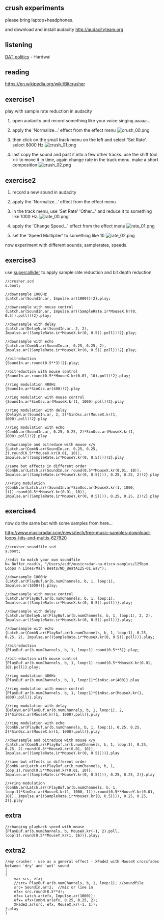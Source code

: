 crush experiments
--

please bring laptop+headphones.

and download and install audacity <http://audacityteam.org>

listening
--

[DAT politics](http://www.datpolitics.com) - Hardwai

reading
--

<https://en.wikipedia.org/wiki/Bitcrusher>

exercise1
--

play with sample rate reduction in audacity

1. open audacity and record something like your voice singing aaaaa...

2. apply the 'Normalize...' effect from the effect menu
![crush_00.png](crush_00.png?raw=true "crush_00.png")

3. then click on the small track menu on the left and select 'Set Rate'. select 8000 Hz
![crush_01.png](crush_01.png?raw=true "crush_01.png")

4. last copy the sound and past it into a few other tracks. use the shift tool <-> to move it in time, again change rate in the track menu. make a short composition
![crush_02.png](crush_02.png?raw=true "crush_02.png")

exercise2
--

1. record a new sound in audacity

2. apply the 'Normalize...' effect from the effect menu

3. in the track menu, use 'Set Rate' 'Other...' and reduce it to something like 1000 Hz.
![rate_00.png](rate_00.png?raw=true "rate_00.png")

4. apply the 'Change Speed...' effect from the effect menu
![rate_01.png](rate_01.png?raw=true "rate_01.png")

5. set the 'Speed Multiplier' to something like 10
![rate_02.png](rate_02.png?raw=true "rate_02.png")

now experiment with different sounds, samplerates, speeds.

exercise3
--

use [supercollider](http://supercollider.github.io/download.html) to apply sample rate reduction and bit depth reduction

```
//crusher.scd
s.boot;

//downsample 1000Hz
{Latch.ar(SoundIn.ar, Impulse.ar(1000))!2}.play;

//downsample with mouse control
{Latch.ar(SoundIn.ar, Impulse.ar((SampleRate.ir*MouseX.kr(0, 0.5)).poll))!2}.play;

//downsample with delay
{Latch.ar(DelayN.ar(SoundIn.ar, 2, 2), Impulse.ar((SampleRate.ir*MouseX.kr(0, 0.5)).poll))!2}.play;

//downsample with echo
{Latch.ar(CombN.ar(SoundIn.ar, 0.25, 0.25, 2), Impulse.ar((SampleRate.ir*MouseX.kr(0, 0.5)).poll))!2}.play;

//bitreduction
{SoundIn.ar.round(0.5**3)!2}.play;

//bitreduction with mouse control
{SoundIn.ar.round(0.5**MouseX.kr(0.01, 10).poll)!2}.play;

//ring modulation 400Hz
{SoundIn.ar*SinOsc.ar(400)!2}.play

//ring modulation with mouse control
{SoundIn.ar*SinOsc.ar(MouseX.kr(1, 1000).poll)!2}.play

//ring modulation with delay
{DelayN.ar(SoundIn.ar, 2, 2)*SinOsc.ar(MouseX.kr(1, 1000).poll)!2}.play

//ring modulation with echo
{CombN.ar(SoundIn.ar, 0.25, 0.25, 2)*SinOsc.ar(MouseX.kr(1, 1000).poll)!2}.play

//downsample and bitreduce with mouse x/y
{Latch.ar(CombN.ar(SoundIn.ar, 0.25, 0.25, 2).round(0.5**MouseX.kr(0.01, 10)), Impulse.ar((SampleRate.ir*MouseY.kr(0, 0.5))))!2}.play

//same but effects in different order
{CombN.ar(Latch.ar(SoundIn.ar.round(0.5**MouseX.kr(0.01, 10)), Impulse.ar((SampleRate.ir*MouseY.kr(0, 0.5)))), 0.25, 0.25, 2)!2}.play

//+ring modulation
{CombN.ar(Latch.ar((SoundIn.ar*SinOsc.ar(MouseX.kr(1, 1000, 1))).round(0.5**MouseY.kr(0.01, 10)), Impulse.ar((SampleRate.ir*MouseY.kr(0, 0.5)))), 0.25, 0.25, 2)!2}.play
```

exercise4
--

now do the same but with some samples from here...

<http://www.musicradar.com/news/tech/free-music-samples-download-loops-hits-and-multis-627820>

```
//crusher_soundfile.scd
s.boot;

//edit to match your own soundfile
b= Buffer.read(s, "/Users/asdf/musicradar-nu-disco-samples/125bpm Loops n Lines/Main Beats/ND_BeatA125-01.wav");

//downsample 1000Hz
{Latch.ar(PlayBuf.ar(b.numChannels, b, 1, loop:1), Impulse.ar(1000))}.play;

//downsample with mouse control
{Latch.ar(PlayBuf.ar(b.numChannels, b, 1, loop:1), Impulse.ar((SampleRate.ir*MouseX.kr(0, 0.5)).poll))}.play;

//downsample with delay
{Latch.ar(DelayN.ar(PlayBuf.ar(b.numChannels, b, 1, loop:1), 2, 2), Impulse.ar((SampleRate.ir*MouseX.kr(0, 0.5)).poll))}.play;

//downsample with echo
{Latch.ar(CombN.ar(PlayBuf.ar(b.numChannels, b, 1, loop:1), 0.25, 0.25, 2), Impulse.ar((SampleRate.ir*MouseX.kr(0, 0.5)).poll))}.play;

//bitreduction
{PlayBuf.ar(b.numChannels, b, 1, loop:1).round(0.5**3)}.play;

//bitreduction with mouse control
{PlayBuf.ar(b.numChannels, b, 1, loop:1).round(0.5**MouseX.kr(0.01, 10).poll)}.play;

//ring modulation 400Hz
{PlayBuf.ar(b.numChannels, b, 1, loop:1)*SinOsc.ar(400)}.play

//ring modulation with mouse control
{PlayBuf.ar(b.numChannels, b, 1, loop:1)*SinOsc.ar(MouseX.kr(1, 1000).poll)}.play

//ring modulation with delay
{DelayN.ar(PlayBuf.ar(b.numChannels, b, 1, loop:1), 2, 2)*SinOsc.ar(MouseX.kr(1, 1000).poll)}.play

//ring modulation with echo
{CombN.ar(PlayBuf.ar(b.numChannels, b, 1, loop:1), 0.25, 0.25, 2)*SinOsc.ar(MouseX.kr(1, 1000).poll)}.play

//downsample and bitreduce with mouse x/y
{Latch.ar(CombN.ar(PlayBuf.ar(b.numChannels, b, 1, loop:1), 0.25, 0.25, 2).round(0.5**MouseX.kr(0.01, 10)), Impulse.ar((SampleRate.ir*MouseY.kr(0, 0.5))))}.play

//same but effects in different order
{CombN.ar(Latch.ar(PlayBuf.ar(b.numChannels, b, 1, loop:1).round(0.5**MouseX.kr(0.01, 10)), Impulse.ar((SampleRate.ir*MouseY.kr(0, 0.5)))), 0.25, 0.25, 2)}.play

//+ring modulation
{CombN.ar(Latch.ar((PlayBuf.ar(b.numChannels, b, 1, loop:1)*SinOsc.ar(MouseX.kr(1, 1000, 1))).round(0.5**MouseY.kr(0.01, 10)), Impulse.ar((SampleRate.ir*MouseY.kr(0, 0.5)))), 0.25, 0.25, 2)}.play
```

extra
--

```
//changing playback speed with mouse
{PlayBuf.ar(b.numChannels, b, MouseX.kr(-1, 2).poll, loop:1).round(0.5**MouseY.kr(1, 16))}.play;
```

extra2
--

```
//my crusher - use as a general effect - XFade2 with MouseX crossfades between 'dry' and 'wet' sound
(
{
    var src, efx;
    //src= PlayBuf.ar(b.numChannels, b, 1, loop:1); //soundfile
    src= SoundIn.ar!2;  //mic or line in
    efx= src.round(0.5**4);
    efx= Latch.ar(efx, Impulse.ar(1000));
    efx= efx+CombN.ar(efx, 0.25, 0.25, 2);
    XFade2.ar(src, efx, MouseX.kr(-1, 1));
}.play
)
```

